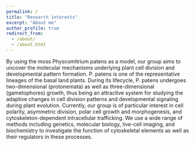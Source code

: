 ```yaml
---
permalink: /
title: "Research interests"
excerpt: "About me"
author_profile: true
redirect_from: 
  - /about/
  - /about.html
---
```


By using the moss Physcomitrium patens as a model, our group aims to uncover the molecular mechanisms underlying plant cell division and developmental pattern formation. P. patens is one of the representative lineages of the basal land plants. During its lifecycle, P. patens undergoes two-dimensional (protonemata) as well as three-dimensional (gametophores) growth, thus being an attractive system for studying the adaptive changes in cell division patterns and developmental signaling during plant evolution. Currently, our group is of particular interest in cell polarity, asymmetric division, polar cell growth and morphogenesis, and cytoskeleton-dependent intracellular trafficking. We use a wide range of methods including genetics, molecular biology, live-cell imaging, and biochemistry to investigate the function of cytoskeletal elements as well as their regulators in these processes. 
